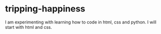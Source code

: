 # tripping-happiness
I am experimenting with learning how to code in html, css and python. 
I will start with html and css. 
